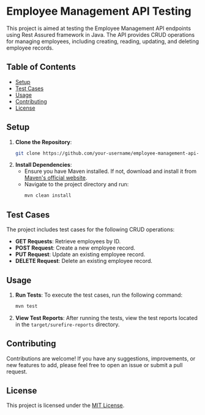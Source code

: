 # Employee Management API Testing

This project is aimed at testing the Employee Management API endpoints using Rest Assured framework in Java. The API provides CRUD operations for managing employees, including creating, reading, updating, and deleting employee records.

## Table of Contents
- [Setup](#setup)
- [Test Cases](#test-cases)
- [Usage](#usage)
- [Contributing](#contributing)
- [License](#license)

## Setup

1. **Clone the Repository**:
   ```bash
   git clone https://github.com/your-username/employee-management-api-testing.git
   ```
2. **Install Dependencies**:
    - Ensure you have Maven installed. If not, download and install it from [Maven's official website](https://maven.apache.org/download.cgi).
    - Navigate to the project directory and run:
      ```bash
      mvn clean install
      ```

## Test Cases

The project includes test cases for the following CRUD operations:
- **GET Requests**: Retrieve employees by ID.
- **POST Request**: Create a new employee record.
- **PUT Request**: Update an existing employee record.
- **DELETE Request**: Delete an existing employee record.

## Usage

1. **Run Tests**: To execute the test cases, run the following command:
   ```bash
   mvn test
   ```

2. **View Test Reports**: After running the tests, view the test reports located in the `target/surefire-reports` directory.

## Contributing

Contributions are welcome! If you have any suggestions, improvements, or new features to add, please feel free to open an issue or submit a pull request.

## License

This project is licensed under the [MIT License](LICENSE).

